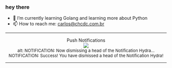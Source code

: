 ### hey there 

- :seedling: I’m currently learning Golang and learning more about Python
- :mailbox: How to reach me: carlos@chcdc.com.br


---


<!-- xkcd -->
<p align="center">Push Notifications</br><img src=https://imgs.xkcd.com/comics/push_notifications.png></br><font size =2>alt: NOTIFICATION: Now dismissing a head of the Notification Hydra… NOTIFICATION: Success! You have dismissed a head of the Notification Hydra!</br></font></p></table></p> 


<!-- xkcd -->
---
